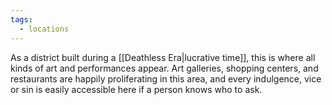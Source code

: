 ```yaml
---
tags:
  - locations
---
```

As a district built during a [[Deathless Era|lucrative time]], this is where all kinds of art and performances appear. Art galleries, shopping centers, and restaurants are happily proliferating in this area, and every indulgence, vice or sin is easily accessible here if a person knows who to ask.